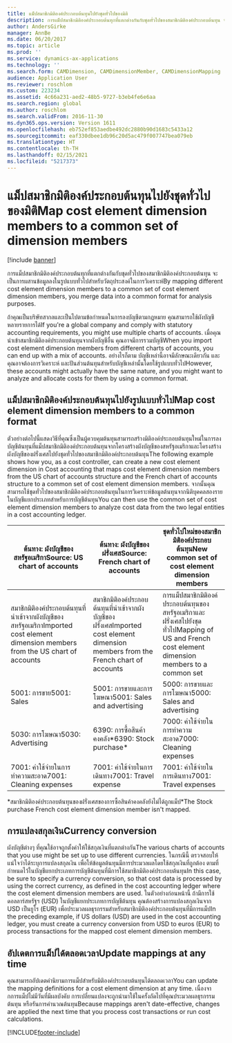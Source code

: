 ```yaml
---
title: แม็ปสมาชิกมิติองค์ประกอบต้นทุนไปยังชุดทั่วไปของมิติ
description: การแม็ปสมาชิกมิติองค์ประกอบต้นทุกที่แตกต่างกันกับชุดทั่วไปของสมาชิกมิติองค์ประกอบต้นทุน จะเป็นการผสานข้อมูลลงในรูปแบบทั่วไปสำหรับวัตถุประสงค์ในการวิเคราะห์
author: AndersGirke
manager: AnnBe
ms.date: 06/20/2017
ms.topic: article
ms.prod: ''
ms.service: dynamics-ax-applications
ms.technology: ''
ms.search.form: CAMDimension, CAMDimensionMember, CAMDimensionMapping
audience: Application User
ms.reviewer: roschlom
ms.custom: 223234
ms.assetid: 4c66a231-aed2-48b5-9727-b3eb4fe6e6aa
ms.search.region: global
ms.author: roschlom
ms.search.validFrom: 2016-11-30
ms.dyn365.ops.version: Version 1611
ms.openlocfilehash: eb752ef853aedbe492dc2880b90d1683c5433a12
ms.sourcegitcommit: eaf330dbee1db96c20d5ac479f007747bea079eb
ms.translationtype: HT
ms.contentlocale: th-TH
ms.lasthandoff: 02/15/2021
ms.locfileid: "5217373"
---
```

# <a name="map-cost-element-dimension-members-to-a-common-set-of-dimension-members"></a><span data-ttu-id="62317-103">แม็ปสมาชิกมิติองค์ประกอบต้นทุนไปยังชุดทั่วไปของมิติ</span><span class="sxs-lookup"><span data-stu-id="62317-103">Map cost element dimension members to a common set of dimension members</span></span>

[!include [banner](../includes/banner.md)]

<span data-ttu-id="62317-104">การแม็ปสมาชิกมิติองค์ประกอบต้นทุกที่แตกต่างกันกับชุดทั่วไปของสมาชิกมิติองค์ประกอบต้นทุน จะเป็นการผสานข้อมูลลงในรูปแบบทั่วไปสำหรับวัตถุประสงค์ในการวิเคราะห์</span><span class="sxs-lookup"><span data-stu-id="62317-104">By mapping different cost element dimension members to a common set of cost element dimension members, you merge data into a common format for analysis purposes.</span></span>

<span data-ttu-id="62317-105">ถ้าคุณเป็นบริษัทสากลและเป็นไปตามข้อกำหนดในการลงบัญชีตามกฎหมาย คุณสามารถใช้ผังบัญชีหลายรายการได้</span><span class="sxs-lookup"><span data-stu-id="62317-105">If you're a global company and comply with statutory accounting requirements, you might use multiple charts of accounts.</span></span> <span data-ttu-id="62317-106">เมื่อคุณนำเข้าสมาชิกมิติองค์ประกอบต้นทุนจากผังบัญชีอื่น คุณอาจมีการรวมบัญชี</span><span class="sxs-lookup"><span data-stu-id="62317-106">When you import cost element dimension members from different charts of accounts, you can end up with a mix of accounts.</span></span> <span data-ttu-id="62317-107">อย่างไรก็ตาม บัญชีเหล่านี้อาจมีลักษณะเดียวกัน และคุณอาจต้องการวิเคราะห์ และปันส่วนต้นทุนสำหรับบัญชีเหล่านั้นโดยใช้รูปแบบทั่วไป</span><span class="sxs-lookup"><span data-stu-id="62317-107">However, these accounts might actually have the same nature, and you might want to analyze and allocate costs for them by using a common format.</span></span>

## <a name="map-cost-element-dimension-members-to-a-common-format"></a><span data-ttu-id="62317-108">แม็ปสมาชิกมิติองค์ประกอบต้นทุนไปยังรูปแบบทั่วไป</span><span class="sxs-lookup"><span data-stu-id="62317-108">Map cost element dimension members to a common format</span></span>
<span data-ttu-id="62317-109">ตัวอย่างต่อไปนี้แสดงวิธีที่คุณซึ่งเป็นผู้ควบคุมต้นทุนสามารถสร้างมิติองค์ประกอบต้นทุนใหม่ในการลงบัญชีต้นทุนที่แม็ปสมาชิกมิติองค์ประกอบต้นทุนจากโครงสร้างผังบัญชีของสหรัฐอเมริกาและโครงสร้างผังบัญชีของฝรั่งเศสไปยังชุดทั่วไปของสมาชิกมิติองค์ประกอบต้นทุน</span><span class="sxs-lookup"><span data-stu-id="62317-109">The following example shows how you, as a cost controller, can create a new cost element dimension in Cost accounting that maps cost element dimension members from the US chart of accounts structure and the French chart of accounts structure to a common set of cost element dimension members.</span></span> <span data-ttu-id="62317-110">จากนั้นคุณสามารถใช้ชุดทั่วไปของสมาชิกมิติองค์ประกอบต้นทุนในการวิเคราะห์ข้อมูลต้นทุนจากนิติบุคคลสองรายในบัญชีแยกประเภทสำหรับการบัญชีต้นทุน</span><span class="sxs-lookup"><span data-stu-id="62317-110">You can then use the common set of cost element dimension members to analyze cost data from the two legal entities in a cost accounting ledger.</span></span>

| <span data-ttu-id="62317-111">ต้นทาง: ผังบัญชีของสหรัฐอเมริกา</span><span class="sxs-lookup"><span data-stu-id="62317-111">Source: US chart of accounts</span></span>                                          | <span data-ttu-id="62317-112">ต้นทาง: ผังบัญชีของฝรั่งเศส</span><span class="sxs-lookup"><span data-stu-id="62317-112">Source: French chart of accounts</span></span>                                          | <span data-ttu-id="62317-113">ชุดทั่วไปใหม่ของสมาชิกมิติองค์ประกอบต้นทุน</span><span class="sxs-lookup"><span data-stu-id="62317-113">New common set of cost element dimension members</span></span>                        |
|-----------------------------------------------------------------------|---------------------------------------------------------------------------|-------------------------------------------------------------------------|
| <span data-ttu-id="62317-114">สมาชิกมิติองค์ประกอบต้นทุนที่นำเข้าจากผังบัญชีของสหรัฐอเมริกา</span><span class="sxs-lookup"><span data-stu-id="62317-114">Imported cost element dimension members from the US chart of accounts</span></span> | <span data-ttu-id="62317-115">สมาชิกมิติองค์ประกอบต้นทุนที่นำเข้าจากผังบัญชีของฝรั่งเศส</span><span class="sxs-lookup"><span data-stu-id="62317-115">Imported cost element dimension members from the French chart of accounts</span></span> | <span data-ttu-id="62317-116">การแม็ปสมาชิกมิติองค์ประกอบต้นทุนของสหรัฐอเมริกาและฝรั่งเศสไปยังชุดทั่วไป</span><span class="sxs-lookup"><span data-stu-id="62317-116">Mapping of US and French cost element dimension members to a common set</span></span> |
| <span data-ttu-id="62317-117">5001: การขาย</span><span class="sxs-lookup"><span data-stu-id="62317-117">5001: Sales</span></span>                                                           | <span data-ttu-id="62317-118">5001: การขายและการโฆษณา</span><span class="sxs-lookup"><span data-stu-id="62317-118">5001: Sales and advertising</span></span>                                               | <span data-ttu-id="62317-119">5000: การขายและการโฆษณา</span><span class="sxs-lookup"><span data-stu-id="62317-119">5000: Sales and advertising</span></span>                                             |
| <span data-ttu-id="62317-120">5030: การโฆษณา</span><span class="sxs-lookup"><span data-stu-id="62317-120">5030: Advertising</span></span>                                                     | <span data-ttu-id="62317-121">6390: การซื้อสินค้าคงคลัง\*</span><span class="sxs-lookup"><span data-stu-id="62317-121">6390: Stock purchase\*</span></span>                                                    | <span data-ttu-id="62317-122">7000: ค่าใช้จ่ายในการทำความสะอาด</span><span class="sxs-lookup"><span data-stu-id="62317-122">7000: Cleaning expenses</span></span>                                                 |
| <span data-ttu-id="62317-123">7001: ค่าใช้จ่ายในการทำความสะอาด</span><span class="sxs-lookup"><span data-stu-id="62317-123">7001: Cleaning expenses</span></span>                                               | <span data-ttu-id="62317-124">7001: ค่าใช้จ่ายในการเดินทาง</span><span class="sxs-lookup"><span data-stu-id="62317-124">7001: Travel expense</span></span>                                                      | <span data-ttu-id="62317-125">7001: ค่าใช้จ่ายในการเดินทาง</span><span class="sxs-lookup"><span data-stu-id="62317-125">7001: Travel expenses</span></span>                                                   |

<span data-ttu-id="62317-126">\*สมาชิกมิติองค์ประกอบต้นทุนของฝรั่งเศสของการซื้อสินค้าคงคลังยังไม่ได้ถูกแม็ป</span><span class="sxs-lookup"><span data-stu-id="62317-126">\*The Stock purchase French cost element dimension member isn't mapped.</span></span>

## <a name="currency-conversion"></a><span data-ttu-id="62317-127">การแปลงสกุลเงิน</span><span class="sxs-lookup"><span data-stu-id="62317-127">Currency conversion</span></span>
<span data-ttu-id="62317-128">ผังบัญชีต่างๆ ที่คุณใช้อาจถูกตั้งค่าให้ใช้สกุลเงินที่แตกต่างกัน</span><span class="sxs-lookup"><span data-stu-id="62317-128">The various charts of accounts that you use might be set up to use different currencies.</span></span> <span data-ttu-id="62317-129">ในกรณีนี้ ตรวจสอบให้แน่ใจว่าได้ระบุการแปลงสกุลเงิน เพื่อให้ข้อมูลต้นทุนมีการประมวลผลโดยใช้สกุลเงินที่ถูกต้อง ตามที่กำหนดไว้ในบัญชีแยกประเภทการบัญชีต้นทุนที่มีการใช้สมาชิกมิติองค์ประกอบต้นทุน</span><span class="sxs-lookup"><span data-stu-id="62317-129">In this case, be sure to specify a currency conversion, so that cost data is processed by using the correct currency, as defined in the cost accounting ledger where the cost element dimension members are used.</span></span> <span data-ttu-id="62317-130">ในตัวอย่างก่อนหน้านี้ ถ้ามีการใช้ดอลลาร์สหรัฐฯ (USD) ในบัญชีแยกประเภทการบัญชีต้นทุน คุณต้องสร้างการแปลงสกุลเงินจาก USD เป็นยูโร (EUR) เพื่อประมวลผลธุรกรรมสำหรับสมาชิกมิติองค์ประกอบต้นทุนที่มีการแม็ป</span><span class="sxs-lookup"><span data-stu-id="62317-130">In the preceding example, if US dollars (USD) are used in the cost accounting ledger, you must create a currency conversion from USD to euros (EUR) to process transactions for the mapped cost element dimension members.</span></span>

## <a name="update-mappings-at-any-time"></a><span data-ttu-id="62317-131">อัปเดตการแม็ปได้ตลอดเวลา</span><span class="sxs-lookup"><span data-stu-id="62317-131">Update mappings at any time</span></span>
<span data-ttu-id="62317-132">คุณสามารถอัปเดตคำนิยามการแม็ปสำหรับมิติองค์ประกอบต้นทุนได้ตลอดเวลา</span><span class="sxs-lookup"><span data-stu-id="62317-132">You can update the mapping definitions for a cost element dimension at any time.</span></span> <span data-ttu-id="62317-133">เนื่องจากการแม็ปไม่มีวันที่มีผลบังคับ การเปลี่ยนแปลงจะถูกนำมาใช้ในครั้งถัดไปที่คุณประมวลผลธุรกรรมต้นทุน หรือรันการคำนวณต้นทุน</span><span class="sxs-lookup"><span data-stu-id="62317-133">Because mappings aren't date-effective, changes are applied the next time that you process cost transactions or run cost calculations.</span></span>





[!INCLUDE[footer-include](../../includes/footer-banner.md)]